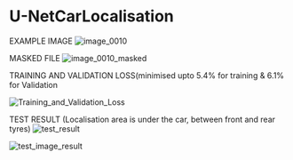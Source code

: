 # U-NetCarLocalisation

EXAMPLE IMAGE 
![image_0010](https://user-images.githubusercontent.com/23450113/50496084-bbad1780-0a2d-11e9-8f06-57a6072028be.jpg)

  MASKED FILE 
![image_0010_masked](https://user-images.githubusercontent.com/23450113/50496087-bea80800-0a2d-11e9-8b12-ed94c2fd88c3.png)

TRAINING AND VALIDATION LOSS(minimised upto 5.4% for training & 6.1% for Validation

![Training_and_Validation_Loss](https://user-images.githubusercontent.com/23450113/58353993-5ccebb80-7e70-11e9-9a0f-5c71d49312db.png)

TEST RESULT (Localisation area is under the car, between front and rear tyres)
![test_result](https://user-images.githubusercontent.com/23450113/50496110-e1d2b780-0a2d-11e9-904d-85f5fc135cf9.png)

![test_image_result](https://user-images.githubusercontent.com/23450113/58354006-69531400-7e70-11e9-9398-4dd8e20ed7df.png)
